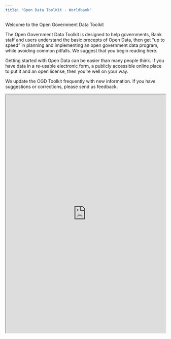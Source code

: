 ```yaml
---
title: "Open Data ToolKit - Worldbank"
---
```


Welcome to the Open Government Data Toolkit

The Open Government Data Toolkit is designed to help governments, Bank staff and users understand the basic precepts of Open Data, then get “up to speed” in planning and implementing an open government data program, while avoiding common pitfalls. We suggest that you begin reading here.

Getting started with Open Data can be easier than many people think. If you have data in a re-usable electronic form, a publicly accessible online place to put it and an open license, then you’re well on your way.

We update the OGD Toolkit frequently with new information. If you have suggestions or corrections, please send us feedback.

<iframe height="750" width="100%" src="https://ewelton.github.io/ktest/wiki.html#Open%20Data%20ToolKit%20-%20Worldbank"></iframe>
